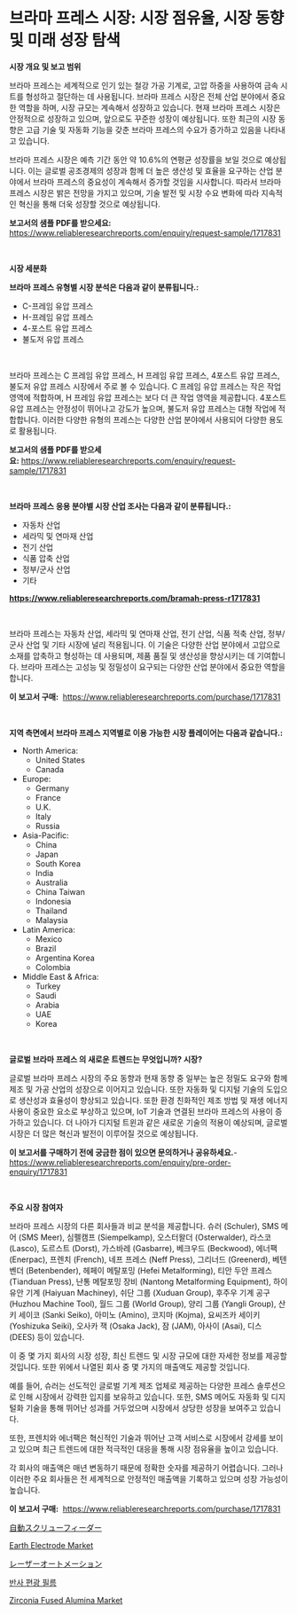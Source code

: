 <p><h1>브라마 프레스 시장: 시장 점유율, 시장 동향 및 미래 성장 탐색</h1></p><p><strong>시장 개요 및 보고 범위</strong></p>
<p><p>브라마 프레스는 세계적으로 인기 있는 철강 가공 기계로, 고압 하중을 사용하여 금속 시트를 형성하고 절단하는 데 사용됩니다. 브라마 프레스 시장은 전체 산업 분야에서 중요한 역할을 하며, 시장 규모는 계속해서 성장하고 있습니다. 현재 브라마 프레스 시장은 안정적으로 성장하고 있으며, 앞으로도 꾸준한 성장이 예상됩니다. 또한 최근의 시장 동향은 고급 기술 및 자동화 기능을 갖춘 브라마 프레스의 수요가 증가하고 있음을 나타내고 있습니다.</p><p>브라마 프레스 시장은 예측 기간 동안 약 10.6%의 연평균 성장률을 보일 것으로 예상됩니다. 이는 글로벌 공조경제의 성장과 함께 더 높은 생산성 및 효율을 요구하는 산업 분야에서 브라마 프레스의 중요성이 계속해서 증가할 것임을 시사합니다. 따라서 브라마 프레스 시장은 밝은 전망을 가지고 있으며, 기술 발전 및 시장 수요 변화에 따라 지속적인 혁신을 통해 더욱 성장할 것으로 예상됩니다.</p></p>
<p><strong>보고서의 샘플 PDF를 받으세요:</strong> <a href="https://www.reliableresearchreports.com/enquiry/request-sample/1717831">https://www.reliableresearchreports.com/enquiry/request-sample/1717831</a></p>
<p>&nbsp;</p>
<p><strong>시장 세분화</strong></p>
<p><strong>브라마 프레스 유형별 시장 분석은 다음과 같이 분류됩니다.:</strong></p>
<p><ul><li>C-프레임 유압 프레스</li><li>H-프레임 유압 프레스</li><li>4-포스트 유압 프레스</li><li>불도저 유압 프레스</li></ul></p>
<p>&nbsp;</p>
<p><p>브라마 프레스는 C 프레임 유압 프레스, H 프레임 유압 프레스, 4포스트 유압 프레스, 불도저 유압 프레스 시장에서 주로 볼 수 있습니다. C 프레임 유압 프레스는 작은 작업 영역에 적합하며, H 프레임 유압 프레스는 보다 더 큰 작업 영역을 제공합니다. 4포스트 유압 프레스는 안정성이 뛰어나고 강도가 높으며, 불도저 유압 프레스는 대형 작업에 적합합니다. 이러한 다양한 유형의 프레스는 다양한 산업 분야에서 사용되어 다양한 용도로 활용됩니다.</p></p>
<p><strong>보고서의 샘플 PDF를 받으세요:</strong>&nbsp;<a href="https://www.reliableresearchreports.com/enquiry/request-sample/1717831">https://www.reliableresearchreports.com/enquiry/request-sample/1717831</a></p>
<p>&nbsp;</p>
<p><strong> 브라마 프레스 응용 분야별 시장 산업 조사는 다음과 같이 분류됩니다.:</strong></p>
<p><ul><li>자동차 산업</li><li>세라믹 및 연마재 산업</li><li>전기 산업</li><li>식품 압축 산업</li><li>정부/군사 산업</li><li>기타</li></ul></p>
<p><strong><a href="https://www.reliableresearchreports.com/bramah-press-r1717831">https://www.reliableresearchreports.com/bramah-press-r1717831</a></strong></p>
<p>&nbsp;</p>
<p><p>브라마 프레스는 자동차 산업, 세라믹 및 연마재 산업, 전기 산업, 식품 적축 산업, 정부/군사 산업 및 기타 시장에 널리 적용됩니다. 이 기술은 다양한 산업 분야에서 고압으로 소재를 압축하고 형성하는 데 사용되며, 제품 품질 및 생산성을 향상시키는 데 기여합니다. 브라마 프레스는 고성능 및 정밀성이 요구되는 다양한 산업 분야에서 중요한 역할을 합니다.</p></p>
<p><strong>이 보고서 구매:</strong>&nbsp; <a href="https://www.reliableresearchreports.com/purchase/1717831">https://www.reliableresearchreports.com/purchase/1717831</a></p>
<p>&nbsp;</p>
<p><strong>지역 측면에서 브라마 프레스 지역별로 이용 가능한 시장 플레이어는 다음과 같습니다.:</strong></p>
<p><ul>
    <li>
        North America:
        <ul>
            <li>United States</li>
            <li>Canada</li>
        </ul>
    </li>
    <li>
        Europe:
        <ul>
            <li>Germany</li>
            <li>France</li>
            <li>U.K.</li>
            <li>Italy</li>
            <li>Russia</li>
        </ul>
    </li>
    <li>
        Asia-Pacific:
        <ul>
            <li>China</li>
            <li>Japan</li>
            <li>South Korea</li>
            <li>India</li>
            <li>Australia</li>
            <li>China Taiwan</li>
            <li>Indonesia</li>
            <li>Thailand</li>
            <li>Malaysia</li>
        </ul>
    </li>
    <li>
        Latin America:
        <ul>
            <li>Mexico</li>
            <li>Brazil</li>
            <li>Argentina Korea</li>
            <li>Colombia</li>
        </ul>
    </li>
    <li>
        Middle East & Africa:
        <ul>
            <li>Turkey</li>
            <li>Saudi</li>
            <li>Arabia</li>
            <li>UAE</li>
            <li>Korea</li>
        </ul>
    </li>
    </ul></p>
<p>&nbsp;</p>
<p><strong>글로벌 브라마 프레스 의 새로운 트렌드는 무엇입니까? 시장?</strong></p>
<p><p>글로벌 브라마 프레스 시장의 주요 동향과 현재 동향 중 일부는 높은 정밀도 요구와 함께 제조 및 가공 산업의 성장으로 이어지고 있습니다. 또한 자동화 및 디지털 기술의 도입으로 생산성과 효율성이 향상되고 있습니다. 또한 환경 친화적인 제조 방법 및 재생 에너지 사용이 중요한 요소로 부상하고 있으며, IoT 기술과 연결된 브라마 프레스의 사용이 증가하고 있습니다. 더 나아가 디지털 트윈과 같은 새로운 기술의 적용이 예상되며, 글로벌 시장은 더 많은 혁신과 발전이 이루어질 것으로 예상됩니다.</p></p>
<p><strong>이 보고서를 구매하기 전에 궁금한 점이 있으면 문의하거나 공유하세요.</strong>- <a href="https://www.reliableresearchreports.com/enquiry/pre-order-enquiry/1717831">https://www.reliableresearchreports.com/enquiry/pre-order-enquiry/1717831</a></p>
<p>&nbsp;</p>
<p><strong>주요 시장 참여자</strong></p>
<p><p>브라마 프레스 시장의 다른 회사들과 비교 분석을 제공합니다. 슈러 (Schuler), SMS 메어 (SMS Meer), 심펠캠프 (Siempelkamp), 오스터왈더 (Osterwalder), 라스코 (Lasco), 도르스트 (Dorst), 가스바레 (Gasbarre), 베크우드 (Beckwood), 에너팩 (Enerpac), 프렌치 (French), 네프 프레스 (Neff Press), 그리너드 (Greenerd), 베텐벤더 (Betenbender), 헤페이 메탈포밍 (Hefei Metalforming), 티안 두안 프레스 (Tianduan Press), 난통 메탈포밍 장비 (Nantong Metalforming Equipment), 하이유안 기계 (Haiyuan Machiney), 쉬단 그룹 (Xuduan Group), 후주우 기계 공구 (Huzhou Machine Tool), 월드 그룹 (World Group), 양리 그룹 (Yangli Group), 산키 세이코 (Sanki Seiko), 아미노 (Amino), 코지마 (Kojma), 요씨즈카 세이키 (Yoshizuka Seiki), 오사카 잭 (Osaka Jack), 잠 (JAM), 아사이 (Asai), 디스 (DEES) 등이 있습니다.</p><p>이 중 몇 가지 회사의 시장 성장, 최신 트렌드 및 시장 규모에 대한 자세한 정보를 제공할 것입니다. 또한 위에서 나열된 회사 중 몇 가지의 매출액도 제공할 것입니다. </p><p>예를 들어, 슈러는 선도적인 글로벌 기계 제조 업체로 제공하는 다양한 프레스 솔루션으로 인해 시장에서 강력한 입지를 보유하고 있습니다. 또한, SMS 메어도 자동화 및 디지털화 기술을 통해 뛰어난 성과를 거두었으며 시장에서 상당한 성장을 보여주고 있습니다. </p><p>또한, 프렌치와 에너팩은 혁신적인 기술과 뛰어난 고객 서비스로 시장에서 강세를 보이고 있으며 최근 트렌드에 대한 적극적인 대응을 통해 시장 점유율을 높이고 있습니다. </p><p>각 회사의 매출액은 매년 변동하기 때문에 정확한 숫자를 제공하기 어렵습니다. 그러나 이러한 주요 회사들은 전 세계적으로 안정적인 매출액을 기록하고 있으며 성장 가능성이 높습니다.</p></p>
<p><strong>이 보고서 구매:</strong>&nbsp;&nbsp;<a href="https://www.reliableresearchreports.com/purchase/1717831">https://www.reliableresearchreports.com/purchase/1717831</a></p>
<p><p><a href="https://github.com/SantosDicki04/Market-Research-Report-List-1/blob/main/144674927559.md">自動スクリューフィーダー</a></p><p><a href="https://issuu.com/reportprime-2/docs/earth-electrode-market-size-2030.pptx">Earth Electrode Market</a></p><p><a href="https://github.com/moulafa/Market-Research-Report-List-1/blob/main/370203038075.md">レーザーオートメーション</a></p><p><a href="https://github.com/mpodehpw07370073/Market-Research-Report-List-1/blob/main/958747238069.md">반사 편광 필름</a></p><p><a href="https://issuu.com/reportprime-2/docs/zirconia-fused-alumina-market-size-2030.pptx">Zirconia Fused Alumina Market</a></p></p>